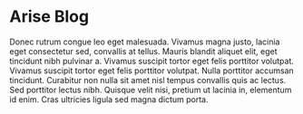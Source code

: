 # Arise Blog
Donec rutrum congue leo eget malesuada. Vivamus magna justo, lacinia eget consectetur sed, convallis at tellus. Mauris blandit aliquet elit, eget tincidunt nibh pulvinar a. Vivamus suscipit tortor eget felis porttitor volutpat. Vivamus suscipit tortor eget felis porttitor volutpat. Nulla porttitor accumsan tincidunt. Curabitur non nulla sit amet nisl tempus convallis quis ac lectus. Sed porttitor lectus nibh. Quisque velit nisi, pretium ut lacinia in, elementum id enim. Cras ultricies ligula sed magna dictum porta.

